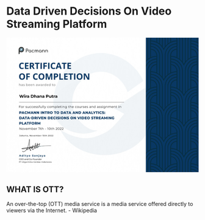 # Data Driven Decisions On Video Streaming Platform

![sertificate](/img/ddd-sertificate.png)



## WHAT IS OTT?
An over-the-top (OTT) media service is a media service offered directly to viewers via the Internet. - Wikipedia


